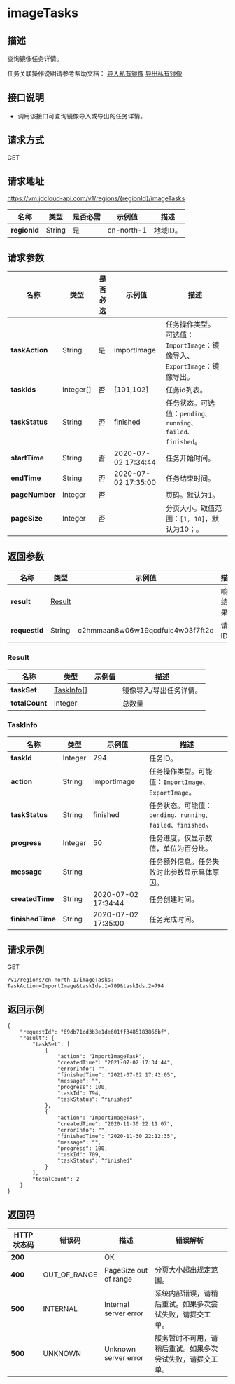 # imageTasks


## 描述

查询镜像任务详情。

任务关联操作说明请参考帮助文档：
[导入私有镜像](https://docs.jdcloud.com/cn/virtual-machines/import-private-image)
[导出私有镜像](https://docs.jdcloud.com/cn/virtual-machines/export-private-image)

## 接口说明
- 调用该接口可查询镜像导入或导出的任务详情。


## 请求方式
GET

## 请求地址
https://vm.jdcloud-api.com/v1/regions/{regionId}/imageTasks

|名称|类型|是否必需|示例值|描述|
|---|---|---|---|---|
|**regionId**|String|是|cn-north-1|地域ID。|

## 请求参数
|名称|类型|是否必选|示例值|描述|
|---|---|---|---|---|
|**taskAction**|String|是|ImportImage|任务操作类型。<br>可选值：`ImportImage`：镜像导入、`ExportImage`：镜像导出。|
|**taskIds**|Integer[]|否|\[101,102]|任务id列表。|
|**taskStatus**|String|否|finished|任务状态。可选值：`pending、running、failed、finished`。|
|**startTime**|String|否|2020-07-02 17:34:44|任务开始时间。|
|**endTime**|String|否|2020-07-02 17:35:00|任务结束时间。|
|**pageNumber**|Integer|否| |页码。默认为1。|
|**pageSize**|Integer|否| |分页大小。取值范围：`[1, 10]`，默认为10；。|


## 返回参数
|名称|类型|示例值|描述|
|---|---|---|---|
|**result**|[Result](imageTasks#user-content-result)| |响应结果。|
|**requestId**|String|c2hmmaan8w06w19qcdfuic4w03f7ft2d|请求ID。|

### <div id="user-content-result">Result</div>
|名称|类型|示例值|描述|
|---|---|---|---|
|**taskSet**|[TaskInfo[]](imageTasks#user-content-taskinfo)| |镜像导入/导出任务详情。|
|**totalCount**|Integer| |总数量|

### <div id="user-content-taskinfo">TaskInfo</div>
|名称|类型|示例值|描述|
|---|---|---|---|
|**taskId**|Integer| 794|任务ID。|
|**action**|String|ImportImage|任务操作类型。可能值：`ImportImage、ExportImage`。|
|**taskStatus**|String|finished|任务状态。可能值：`pending、running、failed、finished`。|
|**progress**|Integer|50|任务进度，仅显示数值，单位为百分比。|
|**message**|String| |任务额外信息。任务失败时此参数显示具体原因。|
|**createdTime**|String|2020-07-02 17:34:44|任务创建时间。|
|**finishedTime**|String|2020-07-02 17:35:00|任务完成时间。|


## 请求示例
GET

```
/v1/regions/cn-north-1/imageTasks?TaskAction=ImportImage&taskIds.1=709&taskIds.2=794
```



## 返回示例
```
{
    "requestId": "69db71cd3b3e1de601ff3485183866bf", 
    "result": {
        "taskSet": [
            {
                "action": "ImportImageTask", 
                "createdTime": "2021-07-02 17:34:44", 
                "errorInfo": "", 
                "finishedTime": "2021-07-02 17:42:05", 
                "message": "", 
                "progress": 100, 
                "taskId": 794, 
                "taskStatus": "finished"
            }, 
            {
                "action": "ImportImageTask", 
                "createdTime": "2020-11-30 22:11:07", 
                "errorInfo": "", 
                "finishedTime": "2020-11-30 22:12:35", 
                "message": "", 
                "progress": 100, 
                "taskId": 709, 
                "taskStatus": "finished"
            }
        ], 
        "totalCount": 2
    }
}
```

## 返回码
|HTTP状态码|错误码|描述|错误解析|
|---|---|---|---|
|**200**||OK||
|**400**|OUT_OF_RANGE|PageSize out of range|分页大小超出规定范围。|
|**500**|INTERNAL|Internal server error|系统内部错误，请稍后重试。如果多次尝试失败，请提交工单。|
|**500**|UNKNOWN|Unknown server error|服务暂时不可用，请稍后重试。如果多次尝试失败，请提交工单。|
